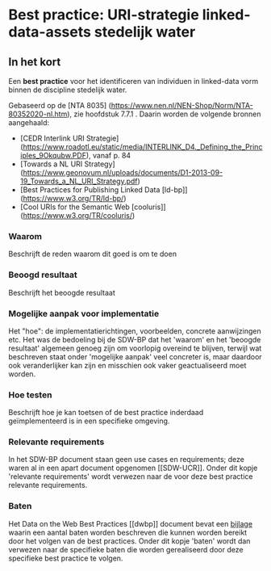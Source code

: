 # Best practice: URI-strategie linked-data-assets stedelijk water

## In het kort
Een **best practice** voor het identificeren van individuen in linked-data vorm binnen de discipline stedelijk water.

Gebaseerd op de [NTA 8035] (https://www.nen.nl/NEN-Shop/Norm/NTA-80352020-nl.htm), zie hoofdstuk 7.7.1 .
Daarin worden de volgende bronnen aangehaald:
* [CEDR Interlink URI Strategie] (https://www.roadotl.eu/static/media/INTERLINK_D4._Defining_the_Principles_9Okqubw.PDF), vanaf p. 84
* [Towards a NL URI Strategy] (https://www.geonovum.nl/uploads/documents/D1-2013-09-19_Towards_a_NL_URI_Strategy.pdf) 
* [Best Practices for Publishing Linked Data [ld-bp]] (https://www.w3.org/TR/ld-bp/)
* [Cool URIs for the Semantic Web [cooluris]] (https://www.w3.org/TR/cooluris/)

### Waarom
Beschrijft de reden waarom dit goed is om te doen

### Beoogd resultaat
Beschrijft het beoogde resultaat

### Mogelijke aanpak voor implementatie
Het "hoe": de implementatierichtingen, voorbeelden, concrete aanwijzingen etc. Het was de bedoeling bij de SDW-BP dat het 'waarom' en het 'beoogde resultaat' algemeen genoeg zijn om voorlopig overeind te blijven, terwijl wat beschreven staat onder 'mogelijke aanpak' veel concreter is, maar daardoor ook veranderlijker kan zijn en misschien ook vaker geactualiseerd moet worden. 

### Hoe testen 
Beschrijft hoe je kan toetsen of de best practice inderdaad geïmplementeerd is in een specifieke omgeving.

### Relevante requirements
In het SDW-BP document staan geen use cases en requirements; deze waren al in een apart document opgenomen [[SDW-UCR]]. Onder dit kopje 'relevante requirements' wordt verwezen naar de voor deze best practice relevante requirements. 

### Baten
Het Data on the Web Best Practices [[dwbp]] document bevat een [bijlage](https://www.w3.org/TR/dwbp/#BP_Benefits) waarin een aantal baten worden beschreven die kunnen worden bereikt door het volgen van de best practices. Onder dit kopje 'baten' wordt dan verwezen naar de specifieke baten die worden gerealiseerd door deze specifieke best practice te volgen.
